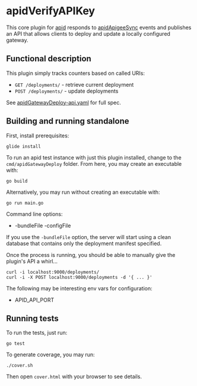 # apidVerifyAPIKey

This core plugin for [apid](http://github.com/30x/apid) responds to 
[apidApigeeSync](https://github.com/30x/apidApigeeSync) events and publishes an API that allows clients to 
deploy and update a locally configured gateway.

## Functional description

This plugin simply tracks counters based on called URIs:
 
* `GET /deployments/` - retrieve current deployment
* `POST /deployments/` - update deployments

See [apidGatewayDeploy-api.yaml]() for full spec.

## Building and running standalone

First, install prerequisites:
 
    glide install

To run an apid test instance with just this plugin installed, change to the `cmd/apidGatewayDeploy` folder. 
From here, you may create an executable with: 

    go build 
  
Alternatively, you may run without creating an executable with:

    go run main.go 
    
Command line options:

* -bundleFile <file path> -configFile <file path>

If you use the `-bundleFile` option, the server will start using a clean database that contains only the
 deployment manifest specified. 
 
Once the process is running, you should be able to manually give the plugin's API a whirl...

    curl -i localhost:9000/deployments/
    curl -i -X POST localhost:9000/deployments -d '{ ... }'

The following may be interesting env vars for configuration:

* APID_API_PORT

## Running tests

To run the tests, just run:

    go test
    
To generate coverage, you may run:

    ./cover.sh

Then open `cover.html` with your browser to see details.
